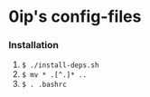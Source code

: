 0ip's config-files
============

### Installation

  1. `$ ./install-deps.sh`
  2. `$ mv * .[^.]* ..`
  3. `$ . .bashrc`
